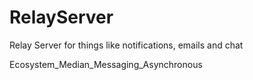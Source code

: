 RelayServer
===========

Relay Server for things like notifications, emails and chat

Ecosystem_Median_Messaging_Asynchronous